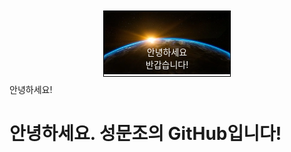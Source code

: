 <div style="width: 40%;
        margin: 10px auto;
        border: 1px solid #000000;
        position: relative;">
    <div style="width: 100%;
        height:auto;
        vertical-align: middle;">
        <img src="backgroundimg.webp">
    </div>
    <div style="color:white;
        padding: 5px 10px;
        text-align: center;
        position: absolute;
        top: 50%;
        left: 50%;
        transform: translate(-50%, -20%);">
        <p> 안녕하세요 반갑습니다!
    </div>
</div>
    안녕하세요!
<!---
sungmunjo/sungmunjo is a ✨ special ✨ repository because its `README.md` (this file) appears on your GitHub profile.
You can click the Preview link to take a look at your changes.
--->

# 안녕하세요. 성문조의 GitHub입니다!

